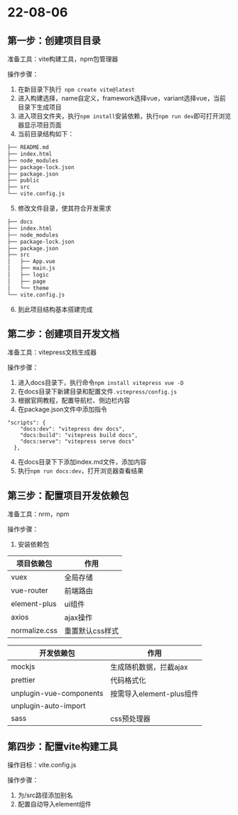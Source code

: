 # 22-08-06

## 第一步：创建项目目录

准备工具：vite构建工具，npm包管理器

操作步骤：

1. 在新目录下执行` npm create vite@latest`
2. 进入构建选择，name自定义，framework选择vue，variant选择vue，当前目录下生成项目
3. 进入项目文件夹，执行`npm install`安装依赖，执行`npm run dev`即可打开浏览器显示项目页面
4. 当前目录结构如下：

```bash
├── README.md
├── index.html
├── node_modules
├── package-lock.json
├── package.json
├── public
├── src
└── vite.config.js
```

5. 修改文件目录，使其符合开发需求

```bash
├── docs
├── index.html
├── node_modules
├── package-lock.json
├── package.json
├── src
│   ├── App.vue
│   ├── main.js
│   ├── logic	
│   ├── page
│   └── theme
└── vite.config.js
```

6. 到此项目结构基本搭建完成

## 第二步：创建项目开发文档

准备工具：vitepress文档生成器

操作步骤：

1. 进入docs目录下，执行命令`npm install vitepress vue -D`
2. 在docs目录下新建目录和配置文件`.vitepress/config.js`
3. 根据官网教程，配置导航栏、侧边栏内容
4. 在package.json文件中添加指令

```
"scripts": {
    "docs:dev": "vitepress dev docs",
    "docs:build": "vitepress build docs",
    "docs:serve": "vitepress serve docs"
  },
```

4. 在docs目录下下添加index.md文件，添加内容
4. 执行`npm run docs:dev`，打开浏览器查看结果

## 第三步：配置项目开发依赖包

准备工具：nrm，npm

操作步骤：

1. 安装依赖包

| 项目依赖包    | 作用            |
| ------------- | --------------- |
| vuex          | 全局存储        |
| vue-router    | 前端路由        |
| element-plus  | ui组件          |
| axios         | ajax操作        |
| normalize.css | 重置默认css样式 |

| 开发依赖包              | 作用                     |
| ----------------------- | ------------------------ |
| mockjs                  | 生成随机数据，拦截ajax   |
| prettier                | 代码格式化               |
| unplugin-vue-components | 按需导入element-plus组件 |
| unplugin-auto-import    |                          |
| sass                    | css预处理器              |

## 第四步：配置vite构建工具

操作目标：vite.config.js

操作步骤：

1. 为/src路径添加别名
2. 配置自动导入element组件
